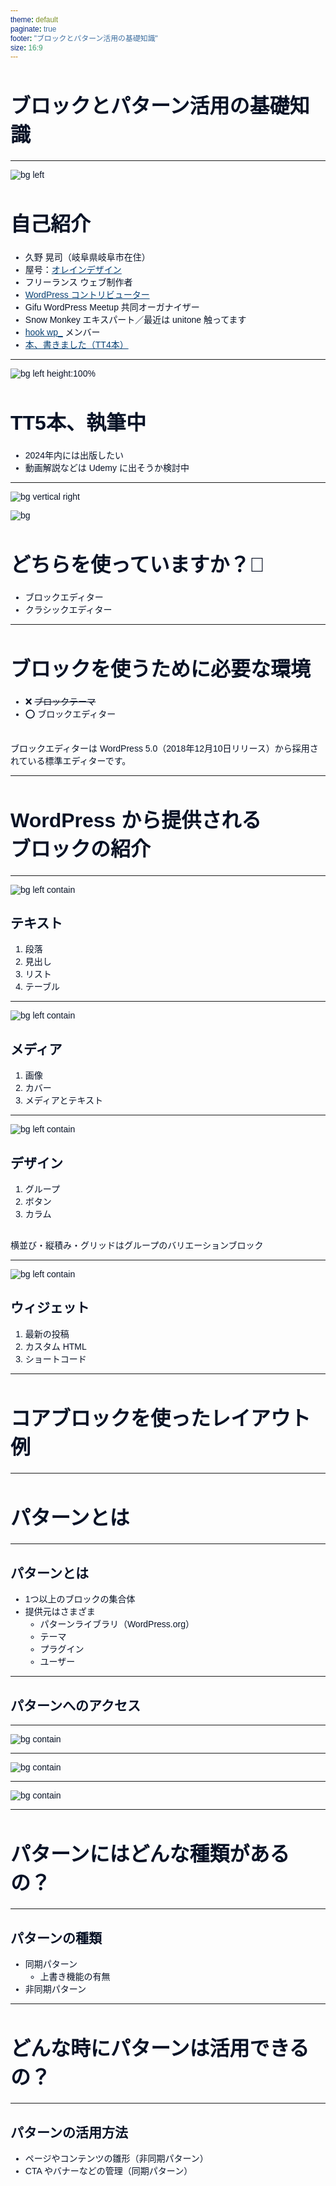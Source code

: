 ```yaml
---
theme: default
paginate: true
footer: "ブロックとパターン活用の基礎知識" 
size: 16:9
---
```


<style>
    @import "https://fonts.googleapis.com/css2?family=Noto+Sans+JP:wght@100..900&display=swap";

    * {
        font-family: "Noto Sans JP", sans-serif;
        color: #081226;
    }

    h1, h2, h3, h4, h5, h6 {
        color: #081226;
    }

    h1 {
        font-size: 2rem;
    }

    strong {
        text-decoration: underline;
    }

    a {
        color: #074073;
        text-decoration: underline;
    }

    section table {
        width: 100% !important;
        display: table;
    }

    header,
    footer {
        font-size: .5rem;
        color: #808080;
    }

    section.section-title {
        background-color: #081226;
    }
    section.section-title h1,
    section.section-title h2,
    section.section-title p,
    section.section-title header,
    section.section-title footer,
    section.section-title:after {
        color: white;
    }

    section.only-bg-image header,
    section.only-bg-image footer,
    section.only-bg-image:after {
        display: none;
    }

    section.big-message {
        background-color: yellow;
        color: #ffffff;
    }
</style>

# ブロックとパターン活用の基礎知識

---

![bg left](https://olein-design.com/wp-content/uploads/2023/08/kuno_high-quality_square-768x768.jpg)

# 自己紹介

- 久野 晃司（岐阜県岐阜市在住）
- 屋号：[オレインデザイン](https://olein-design.com)
- フリーランス ウェブ制作者
- [WordPress コントリビューター](https://profiles.wordpress.org/olein/)
- Gifu WordPress Meetup 共同オーガナイザー
- Snow Monkey エキスパート／最近は unitone 触ってます
- [hook wp_](https://hook-wp.com/) メンバー
- [本、書きました（TT4本）](https://amzn.to/4fKGPWd)

---

![bg left height:100%](https://pbs.twimg.com/media/Gdcsdh8bkAAEttT?format=jpg&name=900x900)

# TT5本、執筆中

- 2024年内には出版したい
- 動画解説などは Udemy に出そうか検討中

---

![bg vertical right](https://raw.githubusercontent.com/Olein-jp/slide/main/doc/fundamentals-of-blocks-and-patterns-utilisation/assets/images/001.png)

![bg](https://raw.githubusercontent.com/Olein-jp/slide/main/doc/fundamentals-of-blocks-and-patterns-utilisation/assets/images/002.png)

# どちらを使っていますか？🙋

- ブロックエディター
- クラシックエディター

---

# ブロックを使うために必要な環境

- ❌ ~~ブロックテーマ~~
- ⭕️ ブロックエディター

<br>ブロックエディターは WordPress 5.0（2018年12月10日リリース）から採用されている標準エディターです。

---

<!-- _class: section-title -->

# WordPress から提供される<br>ブロックの紹介

---

![bg left contain](https://raw.githubusercontent.com/Olein-jp/slide/main/doc/fundamentals-of-blocks-and-patterns-utilisation/assets/images/003.png)

## テキスト

1. 段落
2. 見出し
3. リスト
4. テーブル

---

![bg left contain](https://raw.githubusercontent.com/Olein-jp/slide/main/doc/fundamentals-of-blocks-and-patterns-utilisation/assets/images/004.png)

## メディア

1. 画像
2. カバー
3. メディアとテキスト

---

![bg left contain](https://raw.githubusercontent.com/Olein-jp/slide/main/doc/fundamentals-of-blocks-and-patterns-utilisation/assets/images/005.png)

## デザイン

1. グループ
2. ボタン
3. カラム

<br>横並び・縦積み・グリッドはグループのバリエーションブロック

---

![bg left contain](https://raw.githubusercontent.com/Olein-jp/slide/main/doc/fundamentals-of-blocks-and-patterns-utilisation/assets/images/006.png)

## ウィジェット

1. 最新の投稿
2. カスタム HTML
3. ショートコード

---

<!-- _class: section-title -->

# コアブロックを使ったレイアウト例

---

<!-- _class: section-title -->

# パターンとは

---

## パターンとは

- 1つ以上のブロックの集合体
- 提供元はさまざま
  - パターンライブラリ（WordPress.org）
  - テーマ
  - プラグイン
  - ユーザー

---

<!-- _class: section-title -->

## パターンへのアクセス

---

<!-- _class: only-bg-image -->

![bg contain](https://raw.githubusercontent.com/Olein-jp/slide/main/doc/fundamentals-of-blocks-and-patterns-utilisation/assets/images/007.png)

---

<!-- _class: only-bg-image -->

![bg contain](https://raw.githubusercontent.com/Olein-jp/slide/main/doc/fundamentals-of-blocks-and-patterns-utilisation/assets/images/008.png)

---

<!-- _class: only-bg-image -->

![bg contain](https://raw.githubusercontent.com/Olein-jp/slide/main/doc/fundamentals-of-blocks-and-patterns-utilisation/assets/images/009.png)

---

<!-- _class: section-title -->

# パターンにはどんな種類があるの？

---

## パターンの種類

- 同期パターン
  - 上書き機能の有無
- 非同期パターン

---

<!-- _class: section-title -->

# どんな時にパターンは活用できるの？

---

## パターンの活用方法

- ページやコンテンツの雛形（非同期パターン）
- CTA やバナーなどの管理（同期パターン）
